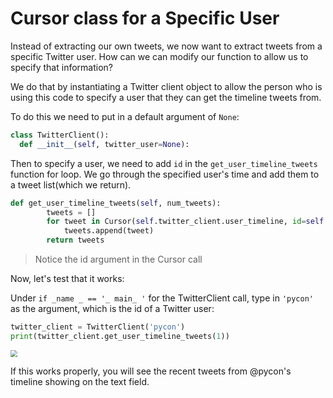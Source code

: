 <!--title={Cursor class for a Specific User}-->

<!--badges={Web Development:}-->

# Cursor class for a Specific User

Instead of extracting our own tweets, we now want to extract tweets from a specific Twitter user. How can we can modify our function to allow us to specify that information?

We do that by instantiating a Twitter client object to allow the person who is using this code to specify a user that they can get the timeline tweets from.

To do this we need to put in a default argument of `None`:

```python
class TwitterClient():
  def __init__(self, twitter_user=None):
```

Then to specify a user, we need to add `id` in the `get_user_timeline_tweets` function for loop. We go through the specified user's time and add them to a tweet list(which we return).

```python
def get_user_timeline_tweets(self, num_tweets):
        tweets = []
        for tweet in Cursor(self.twitter_client.user_timeline, id=self.twitter_user).items(num_tweets):
            tweets.append(tweet)
        return tweets
```

> Notice the id argument in the Cursor call

Now, let's test that it works:

Under `if _name _ == '_ main_ '`  for the TwitterClient call, type in `'pycon'` as the argument, which is the id of a Twitter user:

```python
twitter_client = TwitterClient('pycon')
print(twitter_client.get_user_timeline_tweets(1))
```

<img src="https://i.ibb.co/PCmPpRZ/pycon.png" style="zoom: 67%;" />

If this works properly, you will see the recent tweets from @pycon's timeline showing on the text field.

